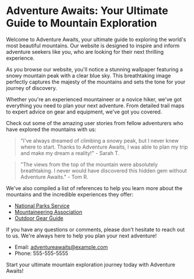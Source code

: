 <!--font:Poppins-->

# Adventure Awaits: Your Ultimate Guide to Mountain Exploration

Welcome to Adventure Awaits, your ultimate guide to exploring the world's most beautiful mountains. Our website is designed to inspire and inform adventure seekers like you, who are looking for their next thrilling experience.

As you browse our website, you'll notice a stunning wallpaper featuring a snowy mountain peak with a clear blue sky. This breathtaking image perfectly captures the majesty of the mountains and sets the tone for your journey of discovery.

Whether you're an experienced mountaineer or a novice hiker, we've got everything you need to plan your next adventure. From detailed trail maps to expert advice on gear and equipment, we've got you covered.

Check out some of the amazing user stories from fellow adventurers who have explored the mountains with us:

> "I've always dreamed of climbing a snowy peak, but I never knew where to start. Thanks to Adventure Awaits, I was able to plan my trip and make my dream a reality!" - Sarah T.

> "The views from the top of the mountain were absolutely breathtaking. I never would have discovered this hidden gem without Adventure Awaits." - Tom R.

We've also compiled a list of references to help you learn more about the mountains and the incredible experiences they offer:

- [National Parks Service](#national-parks-service)
- [Mountaineering Association](#mountaineering-association)
- [Outdoor Gear Guide](#outdoor-gear-guide)

If you have any questions or comments, please don't hesitate to reach out to us. We're always here to help you plan your next adventure!

- Email: [adventureawaits@example.com](mailto:adventureawaits@example.com)
- Phone: 555-555-5555

Start your ultimate mountain exploration journey today with Adventure Awaits!

<!--

Write me content for website with wallpaper which alt text is:

"A snowy mountain peak with a clear blue sky"

The name/title of the page should not be 1:1 copy of the alt text but rather a real content of the website which is using this wallpaper.

- Use markdown format 
- Start with heading
- Heading should be short and concise
- The content should look like a real website 
- The website should not be about the wallpaper, wallpaper is just a related background
- Heading should be contain work "wallpaper" or "background"
- Include real sections like references, contact, user stories, etc. use things relevant to the page purpose.
- Feel free to use structure like headings, bullets, numbering, blockquotes, paragraphs, horizontal lines, etc.
- You can use formatting like bold or _italic_
- You can include UTF-8 emojis
- Links should be only #hash anchors (and you can refer to the document itself)
- Do not include images


---


# Adventure Awaits: Explore the Majestic Mountains

Welcome to Adventure Awaits, your ultimate guide to exploring the world's most beautiful mountains. Our website is designed to inspire and inform adventure seekers like you, who are looking for their next thrilling experience.

## Discover the Beauty of Snowy Mountain Peaks

As you browse our website, you'll notice a stunning wallpaper featuring a snowy mountain peak with a clear blue sky. This breathtaking image perfectly captures the majesty of the mountains and sets the tone for your journey of discovery.

## Plan Your Next Adventure

Whether you're an experienced mountaineer or a novice hiker, we've got everything you need to plan your next adventure. From detailed trail maps to expert advice on gear and equipment, we've got you covered.

### User Stories

Don't just take our word for it - check out some of the amazing user stories from fellow adventurers who have explored the mountains with us:

> "I've always dreamed of climbing a snowy peak, but I never knew where to start. Thanks to Adventure Awaits, I was able to plan my trip and make my dream a reality!" - Sarah T.

> "The views from the top of the mountain were absolutely breathtaking. I never would have discovered this hidden gem without Adventure Awaits." - Tom R.

## References

We've also compiled a list of references to help you learn more about the mountains and the incredible experiences they offer:

- [National Parks Service](#national-parks-service)
- [Mountaineering Association](#mountaineering-association)
- [Outdoor Gear Guide](#outdoor-gear-guide)

## Contact Us

If you have any questions or comments, please don't hesitate to reach out to us. We're always here to help you plan your next adventure!

- Email: [adventureawaits@example.com](mailto:adventureawaits@example.com)
- Phone: 555-555-5555

So what are you waiting for? Start exploring the mountains today with Adventure Awaits!


---


Heading is too long, rewrite whole content.


---


# Explore the Majestic Mountains with Adventure Awaits

Adventure Awaits is your ultimate guide to discovering the world's most beautiful mountains. Our website is designed to inspire and inform adventure seekers like you, who are looking for their next thrilling experience.

As you browse our website, you'll notice a stunning wallpaper featuring a snowy mountain peak with a clear blue sky. This breathtaking image perfectly captures the majesty of the mountains and sets the tone for your journey of discovery.

Whether you're an experienced mountaineer or a novice hiker, we've got everything you need to plan your next adventure. From detailed trail maps to expert advice on gear and equipment, we've got you covered.

Check out some of the amazing user stories from fellow adventurers who have explored the mountains with us:

> "I've always dreamed of climbing a snowy peak, but I never knew where to start. Thanks to Adventure Awaits, I was able to plan my trip and make my dream a reality!" - Sarah T.

> "The views from the top of the mountain were absolutely breathtaking. I never would have discovered this hidden gem without Adventure Awaits." - Tom R.

We've also compiled a list of references to help you learn more about the mountains and the incredible experiences they offer:

- [National Parks Service](#national-parks-service)
- [Mountaineering Association](#mountaineering-association)
- [Outdoor Gear Guide](#outdoor-gear-guide)

If you have any questions or comments, please don't hesitate to reach out to us. We're always here to help you plan your next adventure!

- Email: [adventureawaits@example.com](mailto:adventureawaits@example.com)
- Phone: 555-555-5555

Start exploring the mountains today with Adventure Awaits!


---


Heading is too long, rewrite whole content.


---


# Discover the Beauty of Mountains with Adventure Awaits

Adventure Awaits is your ultimate guide to exploring the world's most beautiful mountains. Our website is designed to inspire and inform adventure seekers like you, who are looking for their next thrilling experience.

As you browse our website, you'll notice a stunning wallpaper featuring a snowy mountain peak with a clear blue sky. This breathtaking image perfectly captures the majesty of the mountains and sets the tone for your journey of discovery.

Whether you're an experienced mountaineer or a novice hiker, we've got everything you need to plan your next adventure. From detailed trail maps to expert advice on gear and equipment, we've got you covered.

Check out some of the amazing user stories from fellow adventurers who have explored the mountains with us:

> "I've always dreamed of climbing a snowy peak, but I never knew where to start. Thanks to Adventure Awaits, I was able to plan my trip and make my dream a reality!" - Sarah T.

> "The views from the top of the mountain were absolutely breathtaking. I never would have discovered this hidden gem without Adventure Awaits." - Tom R.

We've also compiled a list of references to help you learn more about the mountains and the incredible experiences they offer:

- [National Parks Service](#national-parks-service)
- [Mountaineering Association](#mountaineering-association)
- [Outdoor Gear Guide](#outdoor-gear-guide)

If you have any questions or comments, please don't hesitate to reach out to us. We're always here to help you plan your next adventure!

- Email: [adventureawaits@example.com](mailto:adventureawaits@example.com)
- Phone: 555-555-5555

Start discovering the beauty of mountains today with Adventure Awaits!


---


Heading is too long, rewrite whole content.


---


# Adventure Awaits: Your Ultimate Guide to Mountain Exploration

Welcome to Adventure Awaits, your ultimate guide to exploring the world's most beautiful mountains. Our website is designed to inspire and inform adventure seekers like you, who are looking for their next thrilling experience.

As you browse our website, you'll notice a stunning wallpaper featuring a snowy mountain peak with a clear blue sky. This breathtaking image perfectly captures the majesty of the mountains and sets the tone for your journey of discovery.

Whether you're an experienced mountaineer or a novice hiker, we've got everything you need to plan your next adventure. From detailed trail maps to expert advice on gear and equipment, we've got you covered.

Check out some of the amazing user stories from fellow adventurers who have explored the mountains with us:

> "I've always dreamed of climbing a snowy peak, but I never knew where to start. Thanks to Adventure Awaits, I was able to plan my trip and make my dream a reality!" - Sarah T.

> "The views from the top of the mountain were absolutely breathtaking. I never would have discovered this hidden gem without Adventure Awaits." - Tom R.

We've also compiled a list of references to help you learn more about the mountains and the incredible experiences they offer:

- [National Parks Service](#national-parks-service)
- [Mountaineering Association](#mountaineering-association)
- [Outdoor Gear Guide](#outdoor-gear-guide)

If you have any questions or comments, please don't hesitate to reach out to us. We're always here to help you plan your next adventure!

- Email: [adventureawaits@example.com](mailto:adventureawaits@example.com)
- Phone: 555-555-5555

Start your ultimate mountain exploration journey today with Adventure Awaits!


---


Write me a Google font which is best fitting for the website.

Pick from the list:
- Roboto
- Alegreya
- Lato
- Inter
- Futura
- Great Vibes
- Playfair Display
- Barlow Condensed
- Lobster
- IBM Plex Sans
- Open Sans
- Dancing Script
- Poppins
- Raleway
- Exo 2
- Montserrat
- Orbitron


Write just the font name nothing else.


---


Poppins

-->
